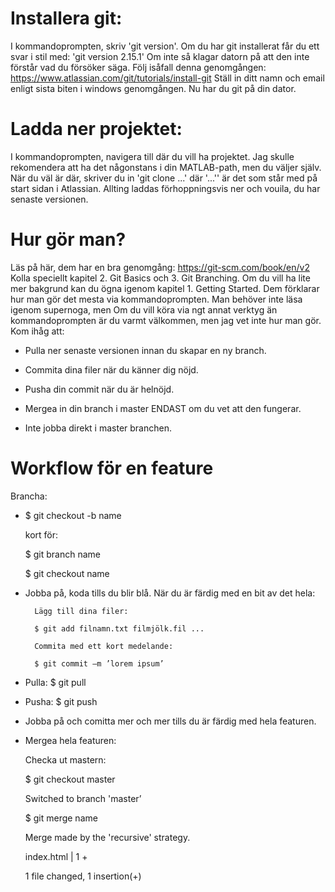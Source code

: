# Installera git:

I kommandoprompten, skriv 'git version'. Om du har git installerat får du ett svar i stil med:
'git version 2.15.1'
Om inte så klagar datorn på att den inte förstår vad du försöker säga. Följ isåfall denna genomgången:
https://www.atlassian.com/git/tutorials/install-git
Ställ in ditt namn och email enligt sista biten i windows genomgången. Nu har du git på din dator.

# Ladda ner projektet:

I kommandoprompten, navigera till där du vill ha projektet. Jag skulle rekomendera att ha det någonstans i din MATLAB-path, men du väljer själv. När du väl är där, skriver du in 'git clone ...' där '...'' är det som står med på start sidan i Atlassian. Allting laddas förhoppningsvis ner och vouila, du har senaste versionen.

# Hur gör man?

Läs på här, dem har en bra genomgång:
https://git-scm.com/book/en/v2
Kolla speciellt kapitel 2. Git Basics och 3. Git Branching. Om du vill ha lite mer bakgrund kan du ögna igenom kapitel 1. Getting Started. Dem förklarar hur man gör det mesta via kommandoprompten. Man behöver inte läsa igenom supernoga, men  Om du vill köra via ngt annat verktyg än kommandoprompten är du varmt välkommen, men jag vet inte hur man gör. 
Kom ihåg att:

- Pulla ner senaste versionen innan du skapar en ny branch. 

- Commita dina filer när du känner dig nöjd.

- Pusha din commit när du är helnöjd.

- Mergea in din branch i master ENDAST om du vet att den fungerar. 

- Inte jobba direkt i master branchen. 

# Workflow för en feature

Brancha: 
- $ git checkout -b name 

	kort för:	

	$ git branch name 

	$ git checkout name

- Jobba på, koda tills du blir blå. När du är färdig med en bit av det hela:

		Lägg till dina filer:

		$ git add filnamn.txt filmjölk.fil ...

		Commita med ett kort medelande:
		
		$ git commit –m ’lorem ipsum’

- Pulla: $ git pull

- Pusha: $ git push

- Jobba på och comitta mer och mer tills du är färdig med hela featuren.
- Mergea hela featuren:
	
	Checka ut mastern:

	$ git checkout master 

	Switched to branch 'master’

	$ git merge name

	Merge made by the 'recursive' strategy. 

	index.html | 1 + 
	
	1 file changed, 1 insertion(+)
	

